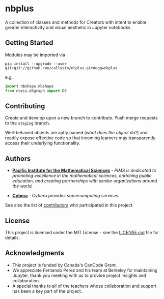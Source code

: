 # nbplus

A collection of classes and methods for Creators with intent to enable greater interactivity and visual aesthetic in Jupyter notebooks.

## Getting Started

Modules may be imported via

`pip install --upgrade --user git+git://github.com/callysto/nbplus.git#egg=nbplus`

e.g.

```python
import nbshape.nbshape
from nbvis.d3graph import D3
```

## Contributing

Create and develop upon a new branch to contribute. Push merge requests to the `staging` branch.

Well-behaved objects are aptly named (_what does the object do?_) and readily expose effective code so that incoming learners may transparently access their underlying functionality.

## Authors

* [**Pacific Institute for the Mathematical Sciences**](http://www.pims.math.ca) - *PIMS is dedicated to promoting excellence in the mathematical sciences, enriching public education, and creating partnerships with similar organizations around the world.* 

* [**Cybera**](https://www.cybera.ca) - *Cybera provides supercomputing services.* 

See also the list of [contributors](https://github.com/callysto/nbplus/graphs/contributors) who participated in this project.

## License

This project is licensed under the MIT License - see the [LICENSE.md](LICENSE.md) file for details.

## Acknowledgments

* This project is funded by Canada's CanCode Grant.
* We appreciate Fernando Perez and his team at Berkeley for maintaining Jupyter, thank you meeting with us to provide project insights and collaboration.
* A special thanks to all of the teachers whose collaboration and support has been a key part of the project.
